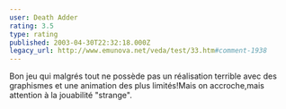 ```yaml
---
user: Death Adder
rating: 3.5
type: rating
published: 2003-04-30T22:32:18.000Z
legacy_url: http://www.emunova.net/veda/test/33.htm#comment-1938
---
```

Bon jeu qui malgrés tout ne possède pas un réalisation terrible avec des graphismes et une animation des plus limités!Mais on accroche,mais attention à la jouabilité "strange".
